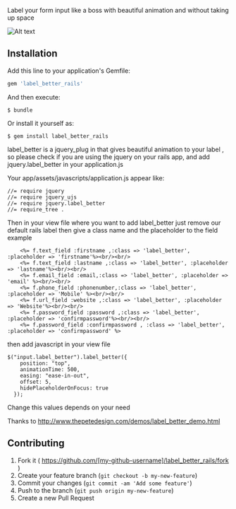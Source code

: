Label your form input like a boss with beautiful animation and without taking up space

![Alt text](/home/ideology/Desktop/687474703a2f2f7777772e7468657065746564657369676e2e636f6d2f696d616765732f6c6162656c5f6265747465725f696d6167652e706e67.png "Optional title")

## Installation

Add this line to your application's Gemfile:

```ruby
gem 'label_better_rails'
```

And then execute:

    $ bundle

Or install it yourself as:

    $ gem install label_better_rails


label_better is a jquery_plug in that gives beautiful animation to your label , so please check if you are using the jquery on your rails app, and add jquery.label_better in your application.js


Your app/assets/javascripts/application.js  appear like:

````
//= require jquery
//= require jquery_ujs
//= require jquery.label_better
//= require_tree .
````
Then in your view file where you want to add label_better just remove our default rails label then give a class name and the placeholder to the field 
example

````
    <%= f.text_field :firstname ,:class => 'label_better', :placeholder => 'firstname'%><br/><br/>
    <%= f.text_field :lastname ,:class => 'label_better', :placeholder => 'lastname'%><br/><br/>
    <%= f.email_field :email,:class => 'label_better', :placeholder => 'email' %><br/><br/>
    <%= f.phone_field :phonenumber,:class => 'label_better', :placeholder => 'Mobile' %><br/><br/>
    <%= f.url_field :website ,:class => 'label_better', :placeholder => 'Website'%><br/><br/>
    <%= f.password_field :password ,:class => 'label_better', :placeholder => 'confirmpassword'%><br/><br/>
    <%= f.password_field :confirmpassword , :class => 'label_better', :placeholder => 'confirmpassword' %>
````
then add javascript in your view file 

````
$("input.label_better").label_better({
    position: "top", 
    animationTime: 500, 
    easing: "ease-in-out",
    offset: 5, 
    hidePlaceholderOnFocus: true 
  });

````
Change this values depends on your need

Thanks to http://www.thepetedesign.com/demos/label_better_demo.html 


## Contributing

1. Fork it ( https://github.com/[my-github-username]/label_better_rails/fork )
2. Create your feature branch (`git checkout -b my-new-feature`)
3. Commit your changes (`git commit -am 'Add some feature'`)
4. Push to the branch (`git push origin my-new-feature`)
5. Create a new Pull Request
